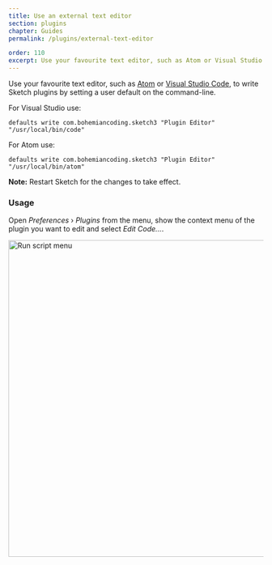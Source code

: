 ```yaml
---
title: Use an external text editor
section: plugins
chapter: Guides
permalink: /plugins/external-text-editor

order: 110
excerpt: Use your favourite text editor, such as Atom or Visual Studio Code, to write Sketch plugins
---
```


Use your favourite text editor, such as [Atom](https://atom.io) or [Visual Studio Code](https://code.visualstudio.com), to write Sketch plugins by setting a user default on the command-line.

For Visual Studio use:
```shell
defaults write com.bohemiancoding.sketch3 "Plugin Editor" "/usr/local/bin/code"
```
For Atom use:
```shell
defaults write com.bohemiancoding.sketch3 "Plugin Editor" "/usr/local/bin/atom"
```

**Note:** Restart Sketch for the changes to take effect.

### Usage

Open _Preferences_ › _Plugins_ from the menu, show the context menu of the plugin you want to edit and select _Edit Code…_.

<img src="/images/developer/plugin-edit-code.png"
     alt="Run script menu"
     width="626" />
